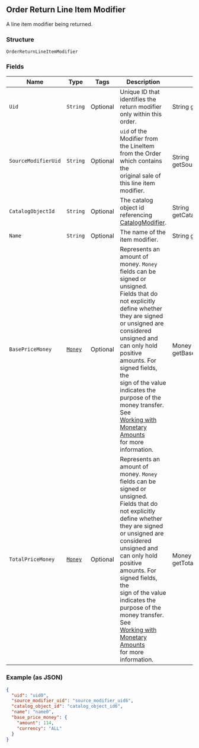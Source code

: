 ## Order Return Line Item Modifier

A line item modifier being returned.

### Structure

`OrderReturnLineItemModifier`

### Fields

| Name | Type | Tags | Description | Getter |
|  --- | --- | --- | --- | --- |
| `Uid` | `String` | Optional | Unique ID that identifies the return modifier only within this order. | String getUid() |
| `SourceModifierUid` | `String` | Optional | `uid` of the Modifier from the LineItem from the Order which contains the<br>original sale of this line item modifier. | String getSourceModifierUid() |
| `CatalogObjectId` | `String` | Optional | The catalog object id referencing [CatalogModifier](#type-catalogmodifier). | String getCatalogObjectId() |
| `Name` | `String` | Optional | The name of the item modifier. | String getName() |
| `BasePriceMoney` | [`Money`](/doc/models/money.md) | Optional | Represents an amount of money. `Money` fields can be signed or unsigned.<br>Fields that do not explicitly define whether they are signed or unsigned are<br>considered unsigned and can only hold positive amounts. For signed fields, the<br>sign of the value indicates the purpose of the money transfer. See<br>[Working with Monetary Amounts](https://developer.squareup.com/docs/build-basics/working-with-monetary-amounts)<br>for more information. | Money getBasePriceMoney() |
| `TotalPriceMoney` | [`Money`](/doc/models/money.md) | Optional | Represents an amount of money. `Money` fields can be signed or unsigned.<br>Fields that do not explicitly define whether they are signed or unsigned are<br>considered unsigned and can only hold positive amounts. For signed fields, the<br>sign of the value indicates the purpose of the money transfer. See<br>[Working with Monetary Amounts](https://developer.squareup.com/docs/build-basics/working-with-monetary-amounts)<br>for more information. | Money getTotalPriceMoney() |

### Example (as JSON)

```json
{
  "uid": "uid0",
  "source_modifier_uid": "source_modifier_uid6",
  "catalog_object_id": "catalog_object_id6",
  "name": "name0",
  "base_price_money": {
    "amount": 114,
    "currency": "ALL"
  }
}
```

